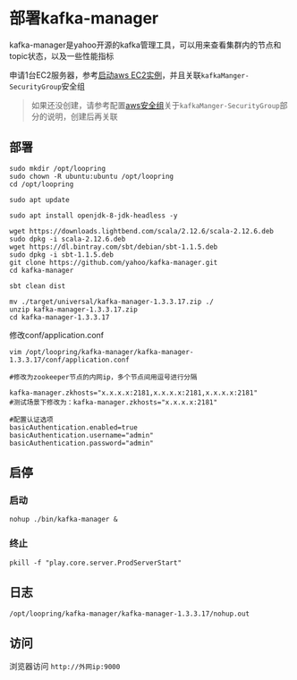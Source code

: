 # 部署kafka-manager
kafka-manager是yahoo开源的kafka管理工具，可以用来查看集群内的节点和topic状态，以及一些性能指标

申请1台EC2服务器，参考[启动aws EC2实例](new_ec2_cn.md)，并且关联`kafkaManger-SecurityGroup`安全组

> 如果还没创建，请参考配置[aws安全组](security_group_cn.md)关于`kafkaManger-SecurityGroup`部分的说明，创建后再关联

## 部署
```
sudo mkdir /opt/loopring
sudo chown -R ubuntu:ubuntu /opt/loopring
cd /opt/loopring

sudo apt update

sudo apt install openjdk-8-jdk-headless -y

wget https://downloads.lightbend.com/scala/2.12.6/scala-2.12.6.deb
sudo dpkg -i scala-2.12.6.deb 
wget https://dl.bintray.com/sbt/debian/sbt-1.1.5.deb
sudo dpkg -i sbt-1.1.5.deb
git clone https://github.com/yahoo/kafka-manager.git
cd kafka-manager

sbt clean dist

mv ./target/universal/kafka-manager-1.3.3.17.zip ./
unzip kafka-manager-1.3.3.17.zip
cd kafka-manager-1.3.3.17
```
修改conf/application.conf

`vim /opt/loopring/kafka-manager/kafka-manager-1.3.3.17/conf/application.conf`
```
#修改为zookeeper节点的内网ip，多个节点间用逗号进行分隔

kafka-manager.zkhosts="x.x.x.x:2181,x.x.x.x:2181,x.x.x.x:2181"
#测试场景下修改为：kafka-manager.zkhosts="x.x.x.x:2181"

#配置认证选项
basicAuthentication.enabled=true
basicAuthentication.username="admin"
basicAuthentication.password="admin"
```
## 启停

### 启动
`nohup ./bin/kafka-manager &`

### 终止
`pkill -f "play.core.server.ProdServerStart"`

## 日志
`/opt/loopring/kafka-manager/kafka-manager-1.3.3.17/nohup.out`

## 访问
浏览器访问 `http://外网ip:9000`
